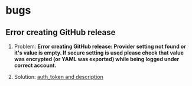 # bugs

## Error creating GitHub release
1. Problem: **Error creating GitHub release: Provider setting not found or it's value is empty. If secure setting is used please check that value was encrypted (or YAML was exported) while being logged under correct account.**

2. Solution: [auth_token and description](https://help.appveyor.com/discussions/problems/23134-push-built-file-to-opensource-public-github-release)